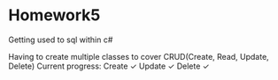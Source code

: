 # Homework5
Getting used to sql within c#

Having to create multiple classes to cover CRUD(Create, Read, Update, Delete)
Current progress:
Create ✓
Update ✓
Delete ✓
